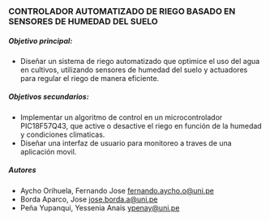 ### CONTROLADOR AUTOMATIZADO DE RIEGO BASADO EN SENSORES DE HUMEDAD DEL SUELO

##### Objetivo principal: 
- Diseñar un sistema de riego automatizado que optimice el uso del agua en cultivos, utilizando sensores de humedad del suelo y actuadores para regular el riego de manera eficiente.
##### Objetivos secundarios:
- Implementar un algoritmo de control en un microcontrolador PIC18F57Q43, que active o desactive el riego en función de la humedad y condiciones climaticas.
- Diseñar una interfaz de usuario para monitoreo a traves de una aplicación movil.

##### Autores
- Aycho Orihuela, Fernando Jose   fernando.aycho.o@uni.pe
- Borda Aparco, Jose              jose.borda.a@uni.pe
- Peña Yupanqui, Yessenia Anais   ypenay@uni.pe
